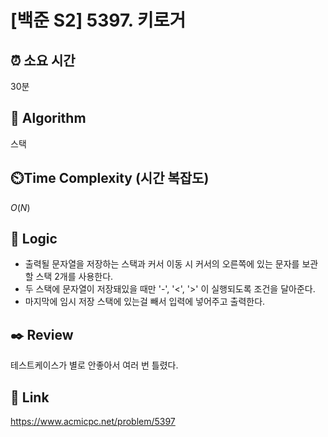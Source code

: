 # [백준 S2] 5397. 키로거

## ⏰ **소요 시간**

30분

## :pushpin: **Algorithm**
스택

## ⏲️**Time Complexity (시간 복잡도)**

$O(N)$

## :round_pushpin: **Logic**
- 출력될 문자열을 저장하는 스택과 커서 이동 시 커서의 오른쪽에 있는 문자를 보관할 스택 2개를 사용한다.
- 두 스택에 문자열이 저장돼있을 때만 '-', '<', '>' 이 실행되도록 조건을 달아준다.
- 마지막에 임시 저장 스택에 있는걸 빼서 입력에 넣어주고 출력한다.

## :black_nib: **Review**
테스트케이스가 별로 안좋아서 여러 번 틀렸다.

## 📡 Link

https://www.acmicpc.net/problem/5397